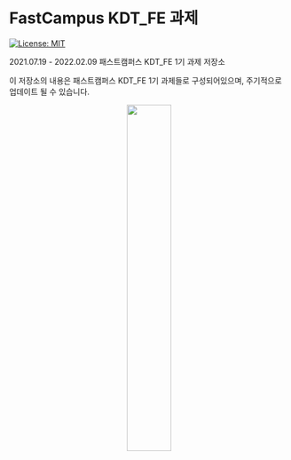 # FastCampus KDT_FE 과제
[![License: MIT](https://img.shields.io/badge/license-MIT-brightgreen.svg)](https://opensource.org/licenses/MIT)


2021.07.19 - 2022.02.09 패스트캠퍼스 KDT_FE 1기 과제 저장소

이 저장소의 내용은 패스트캠퍼스 KDT_FE 1기 과제들로 구성되어있으며, 주기적으로 업데이트 될 수 있습니다. 

<p align="center">
  <img src="https://blog.kakaocdn.net/dn/caV3l3/btqLOOMQpLh/jFOkdkoPC203UQsebB8Ay1/img.jpg" width="40%">
</p>
